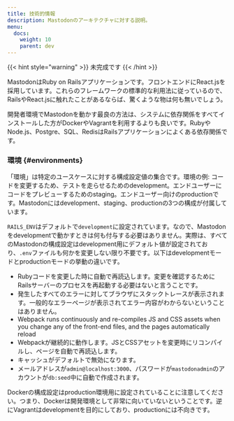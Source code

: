 ```yaml
---
title: 技術的情報
description: Mastodonのアーキテクチャに対する説明。
menu:
  docs:
    weight: 10
    parent: dev
---
```


{{< hint style="warning" >}}
未完成です
{{< /hint >}}

MastodonはRuby on Railsアプリケーションです。フロントエンドにReact.jsを採用しています。これらのフレームワークの標準的な利用法に従っているので、RailsやReact.jsに触れたことがあるならば、驚くような物は何も無いでしょう。

開発者環境でMastodonを動かす最良の方法は、システムに依存関係をすべてインストールした方がDockerやVagrantを利用するよりも良いです。RubyやNode.js、Postgre、SQL、RedisはRailsアプリケーションによくある依存関係です。

### 環境 {#environments}

「環境」は特定のユースケースに対する構成設定値の集合です。環境の例: コードを変更するため、テストを走らせるためのdevelopment。エンドユーザーにコードをプレビューするためのstaging。エンドユーザー向けのproductionです。Mastodonにはdevelopment、staging、productionの3つの構成が付属しています。

`RAILS_ENV`はデフォルトで`development`に設定されています。なので、Mastodonをdevelopmentで動かすときは何も付与する必要はありません。実際は、すべてのMastodonの構成設定はdevelopment用にデフォルト値が設定されており、`.env`ファイルも何かを変更しない限り不要です。以下はdevelopmentモードとproductionモードの挙動の違いです。

* Rubyコードを変更した時に自動で再読込します。変更を確認するためにRailsサーバーのプロセスを再起動する必要はないと言うことです。
* 発生したすべてのエラーに対してブラウザにスタックトレースが表示されます。一般的なエラーページが表示されてエラー内容がわからないということはありません。
* Webpack runs continuously and re-compiles JS and CSS assets when you change any of the front-end files, and the pages automatically reload
* Webpackが継続的に動作します。JSとCSSアセットを変更時にリコンパイルし、ページを自動で再読込します。
* キャッシュがデフォルトで無効になります。
* メールアドレスが`admin@localhost:3000`、パスワードが`mastodonadmin`のアカウントが`db:seed`中に自動で作成されます。

Dockerの構成設定はproduction環境用に設定されていることに注意してください。つまり、Dockerは開発環境として非常に向いていないということです。逆にVagrantはdevelopmentを目的にしており、productionには不向きです。

